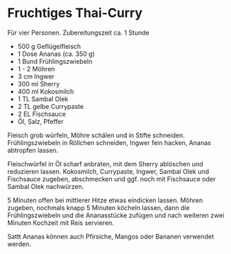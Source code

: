 Fruchtiges Thai-Curry
=====================

Für vier Personen. Zubereitungszeit ca. 1 Stunde

* 500 g Geflügelfleisch
* 1 Dose Ananas (ca. 350 g)
* 1 Bund Frühlingszwiebeln
* 1 - 2 Möhren
* 3 cm Ingwer
* 300 ml Sherry
* 400 ml Kokosmilch
* 1 TL Sambal Olek
* 2 TL gelbe Currypaste
* 2 EL Fischsauce
* Öl, Salz, Pfeffer

Fleisch grob würfeln, Möhre schälen und in Stifte schneiden. Frühlingszwiebeln in Röllchen schneiden, Ingwer fein hacken, Ananas abtropfen lassen.

Fleischwürfel in Öl scharf anbraten, mit dem Sherry ablöschen und reduzieren lassen. Kokosmilch, Currypaste, Ingwer, Sambal Olek und Fischsauce zugeben, abschmecken und ggf. noch mit Fischsauce oder Sambal Olek nachwürzen.

5 Minuten offen bei mittlerer Hitze etwas eindicken lassen. Möhren zugeben, nochmals knapp 5 Minuten köcheln lassen, dann die Frühlingszwiebeln und die Ananasstücke zufügen und nach weiteren zwei Minuten Kochzeit mit Reis servieren.

Sattt Ananas können auch Pfirsiche, Mangos oder Bananen verwendet werden.